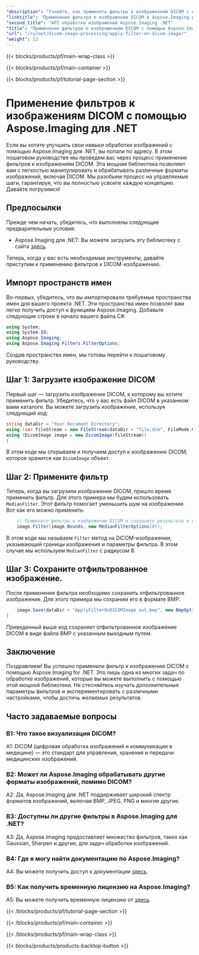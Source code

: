 ```yaml
---
"description": "Узнайте, как применять фильтры к изображениям DICOM с помощью Aspose.Imaging для .NET. Улучшите обработку медицинских изображений с легкостью."
"linktitle": "Применение фильтра к изображению DICOM в Aspose.Imaging для .NET"
"second_title": "API обработки изображений Aspose.Imaging .NET"
"title": "Применение фильтров к изображениям DICOM с помощью Aspose.Imaging для .NET"
"url": "/ru/net/dicom-image-processing/apply-filter-on-dicom-image/"
"weight": 13
---
```


{{< blocks/products/pf/main-wrap-class >}}

{{< blocks/products/pf/main-container >}}

{{< blocks/products/pf/tutorial-page-section >}}

# Применение фильтров к изображениям DICOM с помощью Aspose.Imaging для .NET

Если вы хотите улучшить свои навыки обработки изображений с помощью Aspose.Imaging для .NET, вы попали по адресу. В этом пошаговом руководстве мы проведем вас через процесс применения фильтров к изображениям DICOM. Эта мощная библиотека позволяет вам с легкостью манипулировать и обрабатывать различные форматы изображений, включая DICOM. Мы разобьем процесс на управляемые шаги, гарантируя, что вы полностью усвоите каждую концепцию. Давайте погрузимся!

## Предпосылки

Прежде чем начать, убедитесь, что выполнены следующие предварительные условия:

- Aspose.Imaging для .NET: Вы можете загрузить эту библиотеку с сайта [здесь](https://releases.aspose.com/imaging/net/).

Теперь, когда у вас есть необходимые инструменты, давайте приступим к применению фильтров к DICOM-изображению.

## Импорт пространств имен

Во-первых, убедитесь, что вы импортировали требуемые пространства имен для вашего проекта .NET. Эти пространства имен позволят вам легко получить доступ к функциям Aspose.Imaging. Добавьте следующие строки в начало вашего файла C#:

```csharp
using System;
using System.IO;
using Aspose.Imaging;
using Aspose.Imaging.Filters.FilterOptions;
```

Создав пространства имен, мы готовы перейти к пошаговому руководству.

## Шаг 1: Загрузите изображение DICOM

Первый шаг — загрузить изображение DICOM, к которому вы хотите применить фильтр. Убедитесь, что у вас есть файл DICOM в указанном вами каталоге. Вы можете загрузить изображение, используя следующий код:

```csharp
string dataDir = "Your Document Directory";
using (var fileStream = new FileStream(dataDir + "file.dcm", FileMode.Open, FileAccess.Read))
using (DicomImage image = new DicomImage(fileStream))
{
```

В этом коде мы открываем и получаем доступ к изображению DICOM, которое хранится как `DicomImage` объект.

## Шаг 2: Примените фильтр

Теперь, когда вы загрузили изображение DICOM, пришло время применить фильтр. Для этого примера мы будем использовать `MedianFilter`. Этот фильтр помогает уменьшить шум на изображении. Вот как его можно применить:

```csharp
    // Примените фильтры к изображению DICOM и сохраните результаты в выходном каталоге.
    image.Filter(image.Bounds, new MedianFilterOptions(8));
```

В этом коде мы называем `Filter` метод на DICOM-изображении, указывающий границы изображения и параметры фильтра. В этом случае мы используем `MedianFilter` с радиусом 8.

## Шаг 3: Сохраните отфильтрованное изображение.

После применения фильтра необходимо сохранить отфильтрованное изображение. Для этого примера мы сохраним его в формате BMP:

```csharp
    image.Save(dataDir + "ApplyFilterOnDICOMImage_out.bmp", new BmpOptions());
}
```

Приведенный выше код сохраняет отфильтрованное изображение DICOM в виде файла BMP с указанным выходным путем.

## Заключение

Поздравляем! Вы успешно применили фильтр к изображению DICOM с помощью Aspose.Imaging for .NET. Это лишь одна из многих задач по обработке изображений, которые вы можете выполнить с помощью этой мощной библиотеки. Не стесняйтесь изучать дополнительные параметры фильтров и экспериментировать с различными настройками, чтобы достичь желаемых результатов.

## Часто задаваемые вопросы

### В1: Что такое визуализация DICOM?

A1: DICOM (цифровая обработка изображений и коммуникации в медицине) — это стандарт для управления, хранения и передачи медицинских изображений.

### В2: Может ли Aspose.Imaging обрабатывать другие форматы изображений, помимо DICOM?

A2: Да, Aspose.Imaging для .NET поддерживает широкий спектр форматов изображений, включая BMP, JPEG, PNG и многие другие.

### В3: Доступны ли другие фильтры в Aspose.Imaging для .NET?

A3: Да, Aspose.Imaging предоставляет множество фильтров, таких как Gaussian, Sharpen и другие, для задач обработки изображений.

### В4: Где я могу найти документацию по Aspose.Imaging?

A4: Вы можете получить доступ к документации [здесь](https://reference.aspose.com/imaging/net/).

### В5: Как получить временную лицензию на Aspose.Imaging?

A5: Вы можете получить временную лицензию от [здесь](https://purchase.aspose.com/temporary-license/).

{{< /blocks/products/pf/tutorial-page-section >}}

{{< /blocks/products/pf/main-container >}}

{{< /blocks/products/pf/main-wrap-class >}}

{{< blocks/products/products-backtop-button >}}